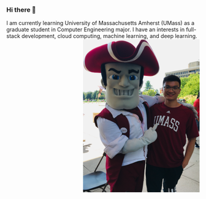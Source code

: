 ### Hi there 👋

I am currently learning University of Massachusetts Amherst (UMass) as a graduate student in Computer Engineering major.
I have an interests in full-stack development, cloud computing, machine learning, and deep learning.
<img src="image/avatar.png" align="right" width="304" height="400">

<!--
**xidaniel/xidaniel** is a ✨ _special_ ✨ repository because its `README.md` (this file) appears on your GitHub profile.

Here are some ideas to get you started:

- 🔭 I’m currently working on ...
- 🌱 I’m currently learning ...
- 👯 I’m looking to collaborate on ...
- 🤔 I’m looking for help with ...
- 💬 Ask me about ...
- 📫 How to reach me: ...
- 😄 Pronouns: ...
- ⚡ Fun fact: ...
-->
